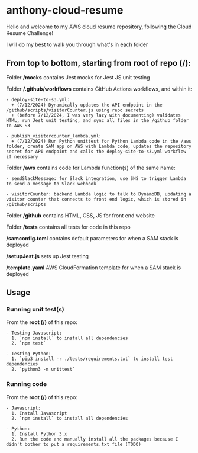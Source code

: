 # anthony-cloud-resume

Hello and welcome to my AWS cloud resume repository, following the Cloud Resume Challenge!

I will do my best to walk you through what's in each folder



## From top to  bottom, starting from root of repo (/):

Folder **/__mocks__** contains Jest mocks for Jest JS unit testing

Folder **/.github/workflows** contains GitHub Actions workflows, and within it:

    - deploy-site-to-s3.yml:
      + (7/12/2024) Dynamically updates the API endpoint in the /github/scripts/visitorCounter.js using repo secrets
      + (before 7/12/2024, I was very lazy with documenting) validates HTML, run Jest unit testing, and sync all files in the /github folder to AWS S3

    - publish_visitorcounter_lambda.yml:
      + (7/12/2024) Run Python unittest for Python Lambda code in the /aws folder, create SAM app on AWS with Lambda code, updates the repository secret for API endpoint and calls the deploy-site-to-s3.yml workflow if necessary

Folder **/aws** contains code for Lambda function(s) of the same name:

    - sendSlackMessage: for Slack integration, use SNS to trigger Lambda to send a message to Slack webhook

    - visitorCounter: backend Lambda logic to talk to DynamoDB, updating a visitor counter that connects to front end logic, which is stored in /github/scripts 

Folder **/github** contains HTML, CSS, JS for front end website

Folder **/tests** contains all tests for code in this repo

**/samconfig.toml** contains default parameters for when a SAM stack is deployed

**/setupJest.js** sets up Jest testing

**/template.yaml** AWS CloudFormation template for when a SAM stack is deployed



## Usage

### Running unit test(s)

From the **root (/)** of this repo:

    - Testing Javascript:
      1. `npm install` to install all dependencies
      2. `npm test`

    - Testing Python:
      1. `pip3 install -r ./tests/requirements.txt` to install test dependencies
      2. `python3 -m unittest`


### Running code

From the **root (/)** of this repo:

    - Javascript:
      1. Install Javascript
      2. `npm install` to install all dependencies

    - Python:
      1. Install Python 3.x
      2. Run the code and manually install all the packages because I didn't bother to put a requirements.txt file (TODO)
